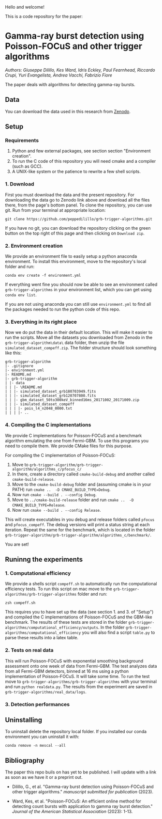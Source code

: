
Hello and welcome! 

This is a code repository for the paper:
# Gamma-ray burst detection using Poisson-FOCuS and other trigger algorithms
_Authors: 
Giuseppe Dilillo, 
Kes Ward, 
Idris Eckley, 
Paul Fearnhead, 
Riccardo Crupi,
Yuri Evangelista,
Andrea Vacchi,
Fabrizio Fiore_

The paper deals with algorithms for detecting gamma-ray bursts. 


## Data

You can download the data used in this research from [Zenodo](https://doi.org/10.5281/zenodo.8334676).

## Setup

### Requirements
1. Python and few external packages, see section section "Environment creation".
2. To run the C code of this repository you will need cmake and a compiler (such as GCC).
3. A UNIX-like system or the patience to rewrite a few shell scripts. 

### 1. Download
First you must download the data and the present repository.
For downloading the data go to Zenodo link above and download all the files there,
from the page's bottom panel.
To clone the repository, you can use git. 
Run from your terminal at appropriate location:

`git clone https://github.com/peppedilillo/grb-trigger-algorithms.git`

If you have no git, you can download the repository clicking on the green
button on the top right of this page and then clicking on `Download zip`.

### 2. Environment creation
We provide an environment file to easily setup a python anaconda environment.
To install this environment, move to the repository's local folder and run:

`conda env create -f environment.yml`

If everything went fine you should now be able to see an environment called
`grb-trigger-algorithms` in your environment list, which you can get using
`conda env list`.

If you are not using anaconda you can still use  `environment.yml` to find all 
the packages needed to run the python code of this repo.

### 3. Everything in its right place 

Now we do put the data in their default location.
This will make it easier to run the scripts.
Move all the datasets you downloaded from Zenodo in the `grb-trigger-algorithm\data\`
data folder, then unzip the file `simulated_dataset_compeff.zip`.
The folder structure should look something like this:

```
grb-trigger-algorithm
|- .gitignore
|- environment.yml
|- README.md
|- grb-trigger-algorithm
| |- data
| | |- \README.md
| | |- simulated_dataset_grb180703949.fits
| | |- simulated_dataset_grb120707800.fits
| | |- gbm_dataset_50to300keV_binned16ms_20171002_20171009.zip
| | |- simulated_dataset_compeff
| | | |- pois_l4_n2048_0000.txt
| | | |- ..
```

### 4. Compiling the C implementations

We provide C implementations for Poisson-FOCuS and a benchmark algorithm emulating
the one from Fermi-GBM. To use this programs you need to compile them.
We provide CMake files for this purpose.

For compiling the C implementation of Poisson-FOCuS:
1. Move to `grb-trigger-algorithm/grb-trigger-algorithm/algorithms_c/pfocus_c/`
2. In there, create a directory called `cmake-build-debug` and another called `cmake-build-release`.
3. Move to the `cmake-build-debug` folder and (assuming cmake is in your PATH) run `cmake ..  -D CMAKE_BUILD_TYPE=Debug`.
4. Now run `cmake --build . --config Debug`.
3. Move to `../cmake-build-release` folder and run `cmake ..  -D CMAKE_BUILD_TYPE=Release`.
4. Now run `cmake --build . --config Release`.

This will create executables in you debug and release folders called `pfocus` and `pfocus_compeff`.
The debug versions will print a status string at each iteration.
Repeat the same for the benchmark, which is located in the folder `grb-trigger-algorithm/grb-trigger-algorithm/algorithms_c/benchmark/`.


You are set! 

## Runinng the experiments

### 1. Computational efficiency

We provide a shells script `compeff.sh` to automatically run the computational efficiency tests.
To run this script on mac move to the `grb-trigger-algorithms/grb-trigger-algorithms` folder and run:

`zsh compeff.sh`

This requires you to have set up the data (see section 1. and 3. of "Setup") and
compiled the C implementations of Poisson-FOCuS and the GBM-like benchmark.
The results of these tests are stored in the folder `grb-trigger-algorithms/computational_efficiency/outputs`.
In the folder `grb-trigger-algorithms/computational_efficiency` you will also
find a script `table.py` to parse these results into a latex table.

### 2. Tests on real data

This will run Poisson-FOCuS with exponential smoothing background assessment onto 
one week of data from Fermi-GBM. The test analyzes data from all Fermi-GBM
detectors, binned at 16 ms using a python implementation of Poisson-FOCuS.
It will take some time.
To run the test move to `grb-trigger-algorithms/grb-trigger-algorithms` with 
your terminal and run `python realdata.py`.
The results from the experiment are saved in `grb-trigger-algorithms/real_data/logs`.

### 3. Detection performances



## Uninstalling

To uninstall delete the repository local folder.
If you installed our conda environment you can uninstall it with:

`conda remove -n mescal --all`

## Bibliography

The paper this repo buils on has yet to be published. 
I will update with a link as soon as we have it or a preprint out.

* Dilillo, G., et al. "Gamma-ray burst detection using Poisson-FOCuS and other trigger algorithms." _manuscript submitted for publication_ (2023).

* Ward, Kes, et al. "Poisson-FOCuS: An efficient online method for detecting count bursts with application to gamma ray burst detection." _Journal of the American Statistical Association_ (2023): 1-13.
